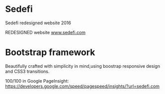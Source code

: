 # Sedefi
Sedefi redesigned website 2016

REDESIGNED website www.sedefi.com 

# Bootstrap framework

Beautifully crafted with simplicity in mind,using boostrap responsive design and CSS3 transitions.

100/100 in Google PageInsight: https://developers.google.com/speed/pagespeed/insights/?url=sedefi.com
